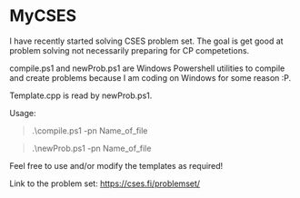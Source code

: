 # MyCSES
I have recently started solving CSES problem set. The goal is get good at problem solving not necessarily preparing for CP competetions.  

compile.ps1 and newProb.ps1 are Windows Powershell utilities to compile and create problems because I am coding on Windows for some reason :P.

Template.cpp is read by newProb.ps1.

Usage:

 > .\compile.ps1 -pn Name_of_file
 
 > .\newProb.ps1 -pn Name_of_file

Feel free to use and/or modify the templates as required!

Link to the problem set: https://cses.fi/problemset/
